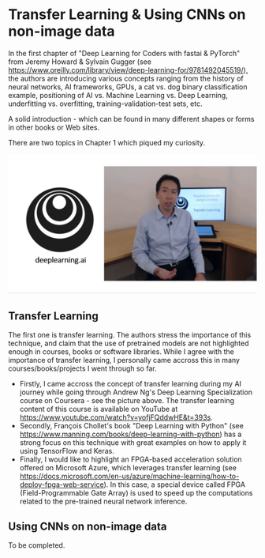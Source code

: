 # Transfer Learning & Using CNNs on non-image data

In the first chapter of "Deep Learning for Coders with fastai & PyTorch" from Jeremy Howard & Sylvain Gugger (see <https://www.oreilly.com/library/view/deep-learning-for/9781492045519/>), the authors are introducing various concepts ranging from the history of neural networks, AI frameworks, GPUs, a cat vs. dog binary classification example, positioning of AI vs. Machine Learning vs. Deep Learning, underfitting vs. overfitting, training-validation-test sets, etc.

A solid introduction - which can be found in many different shapes or forms in other books or Web sites.

There are two topics in Chapter 1 which piqued my curiosity.

![](</images/Deep Learning Specialization - Transfer Learning.PNG>)

## Transfer Learning
The first one is transfer learning. The authors stress the importance of this technique, and claim that the use of pretrained models are not highlighted enough in courses, books or software libraries. While I agree with the importance of transfer learning, I personally came accross this in many courses/books/projects I went through so far.
* Firstly, I came accross the concept of transfer learning during my AI journey while going through Andrew Ng's Deep Learning Specialization course on Coursera - see the picture above. The transfer learning content of this course is available on YouTube at <https://www.youtube.com/watch?v=yofjFQddwHE&t=393s>.
* Secondly, François Chollet's book "Deep Learning with Python" (see <https://www.manning.com/books/deep-learning-with-python>) has a strong focus on this technique with great examples on how to apply it using TensorFlow and Keras.
* Finally, I would like to highlight an FPGA-based acceleration solution offered on Microsoft Azure, which leverages transfer learning (see <https://docs.microsoft.com/en-us/azure/machine-learning/how-to-deploy-fpga-web-service>). In this case, a special device called FPGA (Field-Programmable Gate Array) is used to speed up the computations related to the pre-trained neural network inference.

## Using CNNs on non-image data
To be completed.
